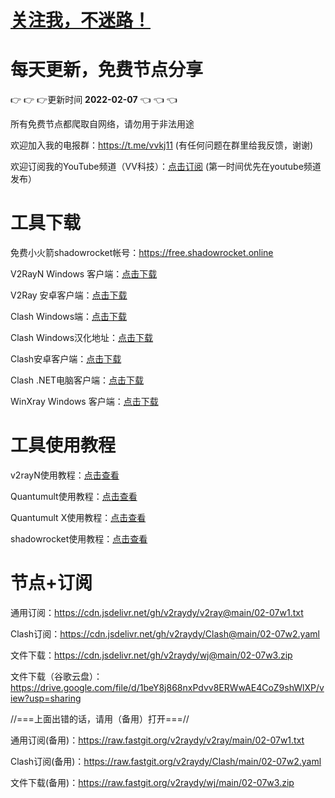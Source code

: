 # [关注我，不迷路！](https://github.com/login?return_to=https%3A%2F%2Fgithub.com%2Fw379740999)
# 每天更新，免费节点分享
:point_right: :point_right: :point_right:更新时间 **2022-02-07** :point_left: :point_left: :point_left:

所有免费节点都爬取自网络，请勿用于非法用途

欢迎加入我的电报群：https://t.me/vvkj11
(有任何问题在群里给我反馈，谢谢)

欢迎订阅我的YouTube频道（VV科技）：[点击订阅](https://www.youtube.com/channel/UCqdGfxwYKrllrHv_Bc-9vAw?sub_confirmation=1)
(第一时间优先在youtube频道发布）

# 工具下载

免费小火箭shadowrocket帐号：https://free.shadowrocket.online

V2RayN Windows 客户端：[点击下载](https://github.com/2dust/v2rayN/releases)

V2Ray 安卓客户端：[点击下载](https://github.com/2dust/v2rayNG/releases)

Clash Windows端：[点击下载](https://github.com/Fndroid/clash_for_windows_pkg/releases)

Clash Windows汉化地址：[点击下载](https://drive.google.com/file/d/1hLY1pedrIxA1u8sEkPWnMLEsQawD0nvf/view?usp=sharing)

Clash安卓客户端：[点击下载](https://github.com/naicfeng/ClashRForAndroid/releases)

Clash .NET电脑客户端：[点击下载](https://github.com/ClashDotNetFramework/experimental-clash/releases)

WinXray Windows 客户端：[点击下载](https://github.com/TheMRLL/WinXray/releases)

# 工具使用教程

v2rayN使用教程：[点击查看](https://youtu.be/MvJwoEo6-JU)

Quantumult使用教程：[点击查看](https://youtu.be/qCkjLMPKygw)

Quantumult X使用教程：[点击查看](https://youtu.be/ghZLHPEGfVc)

shadowrocket使用教程：[点击查看](https://youtu.be/kGKKr6WTrJc)

# 节点+订阅

通用订阅：https://cdn.jsdelivr.net/gh/v2raydy/v2ray@main/02-07w1.txt

Clash订阅：https://cdn.jsdelivr.net/gh/v2raydy/Clash@main/02-07w2.yaml

文件下载：https://cdn.jsdelivr.net/gh/v2raydy/wj@main/02-07w3.zip

文件下载（谷歌云盘）：https://drive.google.com/file/d/1beY8j868nxPdvv8ERWwAE4CoZ9shWlXP/view?usp=sharing

//===上面出错的话，请用（备用）打开===//

通用订阅(备用)：https://raw.fastgit.org/v2raydy/v2ray/main/02-07w1.txt

Clash订阅(备用)：https://raw.fastgit.org/v2raydy/Clash/main/02-07w2.yaml

文件下载(备用)：https://raw.fastgit.org/v2raydy/wj/main/02-07w3.zip
